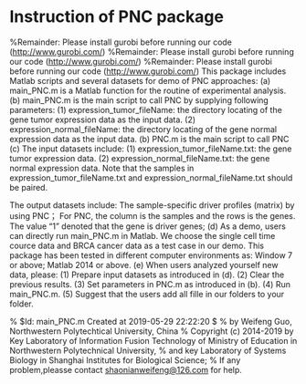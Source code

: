 # Instruction of PNC package
%Remainder: Please install gurobi before running our code (http://www.gurobi.com/)
%Remainder: Please install gurobi before running our code (http://www.gurobi.com/)
%Remainder: Please install gurobi before running our code (http://www.gurobi.com/)
This package includes Matlab scripts and several datasets for demo of PNC approaches:
(a)	main_PNC.m is a Matlab function for the routine of experimental analysis.
(b)	 main_PNC.m is the main script to call PNC by supplying following parameters:
    (1)	expression_tumor_fileName: the directory locating of the gene tumor expression data as the input data.
    (2)	expression_normal_fileName: the directory locating of the gene normal expression data as the input data.
 (b)  PNC.m is the main script to call PNC
(c)  The input datasets include:
(1) expression_tumor_fileName.txt: the gene tumor expression data.
(2) expression_normal_fileName.txt: the gene normal expression data.
Note that the samples in expression_tumor_fileName.txt  and expression_normal_fileName.txt  should be paired.

The output datasets include:
The sample-specific driver profiles (matrix) by using PNC；
For PNC, the column is the samples and the rows is the genes. The value “1” denoted that the gene is driver genes; 
(d) As a demo, users can directly run main_PNC.m in Matlab. We choose the single cell time cource data and BRCA cancer data as a test case in our demo. This package has been tested in different computer environments as: Window 7 or above; Matlab 2014 or above.
(e) When users analyzed yourself new data, please:
   (1) Prepare input datasets as introduced in (d).
   (2) Clear the previous results.
   (3) Set parameters in PNC.m as introduced in (b).
   (4) Run main_PNC.m.
   (5) Suggest that the users add all fille in our folders to your folder.

%   $Id: main_PNC.m Created at 2019-05-29 22:22:20 $
%   by Weifeng Guo, Northwestern Polytechtical University, China
%   Copyright (c) 2014-2019 by Key Laboratory of Information Fusion Technology of Ministry of Education in Northwestern Polytechnical University,
%   and key Laboratory of Systems Biology in Shanghai Institutes for Biological Science; 
%   If any problem,pleasse contact shaonianweifeng@126.com for help.

